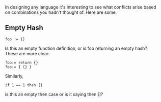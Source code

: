In designing any language it's interesting to see what conflicts arise based on combinations you hadn't thought of. Here are some.

## Empty Hash

    foo := {}

Is this an empty function definition, or is foo returning an empty hash?
These are more clear:

    foo:= return {}
    foo:= { {} }

Similarly,

    if 1 == 1 then {}

is this an empty then case or is it saying then []?

